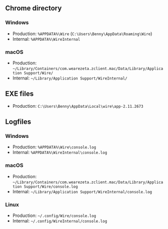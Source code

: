 ## Chrome directory

### Windows

- Production: `%APPDATA%\Wire` (`C:\Users\Benny\AppData\Roaming\Wire`)
- Internal: `%APPDATA%\WireInternal`

### macOS

- Production: `~/Library/Containers/com.wearezeta.zclient.mac/Data/Library/Application Support/Wire/`
- Internal: `~/Library/Application Support/WireInternal/`

## EXE files

- Production: `C:\Users\Benny\AppData\Local\wire\app-2.11.2673`

## Logfiles

### Windows

- Production: `%APPDATA%\Wire\console.log`
- Internal: `%APPDATA%\WireInternal\console.log`

### macOS

- Production: `~/Library/Containers/com.wearezeta.zclient.mac/Data/Library/Application Support/Wire/console.log`
- Internal: `~/Library/Application Support/WireInternal/console.log`

### Linux

- Production: `~/.config/Wire/console.log`
- Internal: `~/.config/WireInternal/console.log`
